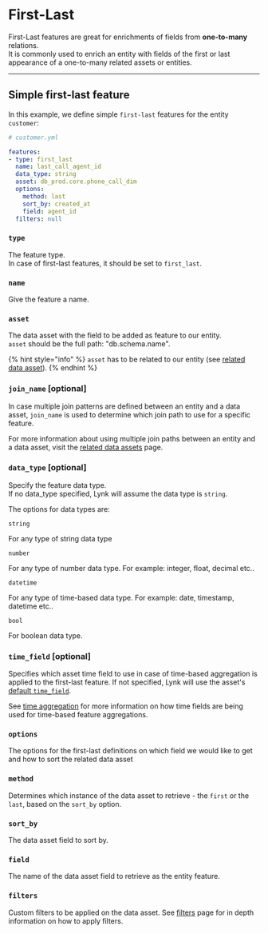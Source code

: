 # First-Last

First-Last features are great for enrichments of fields from **one-to-many** relations.\
It is commonly used to enrich an entity with fields of the first or last appearance of a one-to-many related assets or entities.

***

## Simple first-last feature

In this example, we define simple `first-last` features for the entity `customer`:

```yaml
# customer.yml

features:
- type: first_last
  name: last_call_agent_id
  data_type: string
  asset: db_prod.core.phone_call_dim
  options:
    method: last
    sort_by: created_at
    field: agent_id
  filters: null
```

### `type`

The feature type. \
In case of first-last features, it should be set to `first_last`.

### `name`

Give the feature a name.

### `asset`

The data asset with the field to be added as feature to our entity.\
`asset` should be the full path: "db.schema.name".

{% hint style="info" %}
`asset` has to be related to our entity (see [related data asset](../relationships/related-data-assets.md)).
{% endhint %}

### `join_name` \[optional]

In case multiple join patterns are defined between an entity and a data asset, `join_name` is used to determine which join path to use for a specific feature.

For more information about using multiple join paths between an entity and a data asset, visit the [related data assets](../relationships/related-data-assets.md#name-optional) page.

### `data_type` \[optional]

Specify the feature data type. \
If no data\_type specified, Lynk will assume the data type is `string`.

The options for data types are:

`string`

For any type of string data type

`number`

For any type of number data type. For example: integer, float, decimal etc..

`datetime`&#x20;

For any type of time-based data type. For example: date, timestamp, datetime etc..

`bool`

For boolean data type.

### `time_field` \[optional]

Specifies which asset time field to use in case of time-based aggregation is applied to the first-last feature. If not specified, Lynk will use the asset's [default `time_field`](../data-assets.md#time_field-optional).

See [time aggregation](../time-aggregation.md) for more information on how time fields are being used for time-based feature aggregations.

### `options`

The options for the first-last definitions on which field we would like to get and how to sort the related data asset

### `method`

Determines which instance of the data asset to retrieve - the `first` or the `last`, based on the `sort_by` option.

### `sort_by`

The data asset field to sort by.

### `field`

The name of the data asset field to retrieve as the entity feature.

### `filters`

Custom filters to be applied on the data asset. See [filters](../filters.md) page for in depth information on how to apply filters.

